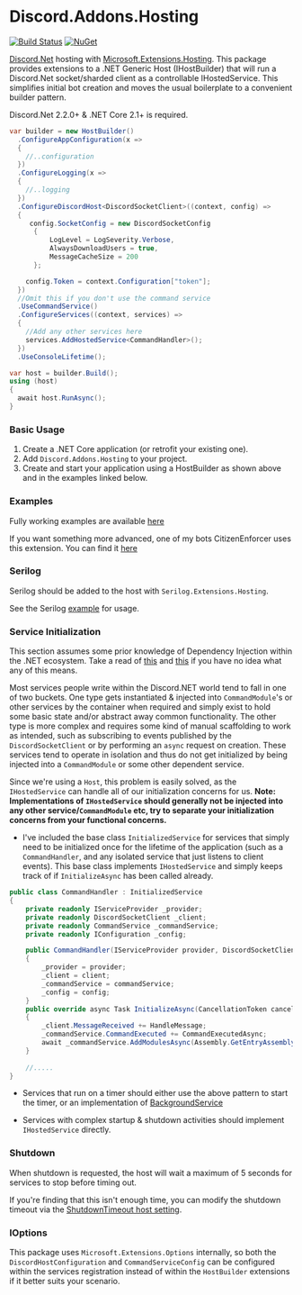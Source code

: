 # Discord.Addons.Hosting 
[![Build Status](https://dev.azure.com/GithubHawxy/Discord.Addons.Hosting/_apis/build/status/Hawxy.Discord.Addons.Hosting)](https://dev.azure.com/GithubHawxy/Discord.Addons.Hosting/_build/latest?definitionId=2)
[![NuGet](https://img.shields.io/nuget/v/Discord.Addons.Hosting.svg?style=flat-square)](https://www.nuget.org/packages/Discord.Addons.Hosting)

[Discord.Net](https://github.com/RogueException/Discord.Net) hosting with [Microsoft.Extensions.Hosting](https://docs.microsoft.com/en-us/aspnet/core/fundamentals/host/generic-host). 
This package provides extensions to a .NET Generic Host (IHostBuilder) that will run a Discord.Net socket/sharded client as a controllable IHostedService. This simplifies initial bot creation and moves the usual boilerplate to a convenient builder pattern.

Discord.Net 2.2.0+ & .NET Core 2.1+ is required.

```csharp
var builder = new HostBuilder()               
  .ConfigureAppConfiguration(x =>
  {
    //..configuration
  })
  .ConfigureLogging(x =>
  {
    //..logging
  })
  .ConfigureDiscordHost<DiscordSocketClient>((context, config) =>
  {
     config.SocketConfig = new DiscordSocketConfig
      {
          LogLevel = LogSeverity.Verbose,
          AlwaysDownloadUsers = true,
          MessageCacheSize = 200
      };

    config.Token = context.Configuration["token"];
  })
  //Omit this if you don't use the command service
  .UseCommandService()
  .ConfigureServices((context, services) =>
  {
    //Add any other services here
    services.AddHostedService<CommandHandler>();
  })
  .UseConsoleLifetime();

var host = builder.Build();
using (host)
{
  await host.RunAsync();
}
```

### Basic Usage

1. Create a .NET Core application (or retrofit your existing one).
2. Add ```Discord.Addons.Hosting``` to your project.   
3. Create and start your application using a HostBuilder as shown above and in the examples linked below.

### Examples

Fully working examples are available [here](https://github.com/Hawxy/Discord.Addons.Hosting/tree/master/Samples)

If you want something more advanced, one of my bots CitizenEnforcer uses this extension. You can find it [here](https://github.com/Hawxy/CitizenEnforcer)

### Serilog

Serilog should be added to the host with ```Serilog.Extensions.Hosting```. 

See the Serilog [example](https://github.com/Hawxy/Discord.Addons.Hosting/tree/master/Samples/SampleBotSerilog) for usage.

### Service Initialization

This section assumes some prior knowledge of Dependency Injection within the .NET ecosystem. Take a read of [this](https://docs.microsoft.com/en-us/aspnet/core/fundamentals/dependency-injection) and [this](https://discord.foxbot.me/stable/guides/commands/dependency-injection.html) if you have no idea what any of this means.

Most services people write within the Discord.NET world tend to fall in one of two buckets. One type gets instantiated & injected into `CommandModule`'s or other services by the container when required and simply exist to hold some basic state and/or abstract away common functionality. The other type is more complex and requires some kind of manual scaffolding to work as intended, such as subscribing to events published by the `DiscordSocketClient` or by performing an `async` request on creation. These services tend to operate in isolation and thus do not get initialized by being injected into a `CommandModule` or some other dependent service.

Since we're using a `Host`, this problem is easily solved, as the `IHostedService` can handle all of our initialization concerns for us. **Note: Implementations of `IHostedService` should generally not be injected into any other service/`CommandModule` etc, try to separate your initialization concerns from your functional concerns.**

- I've included the base class `InitializedService` for services that simply need to be initialized once for the lifetime of the application (such as a `CommandHandler`, and any isolated service that just listens to client events). This base class implements `IHostedService` and simply keeps track of if `InitializeAsync` has been called already. 

```csharp
public class CommandHandler : InitializedService
{
    private readonly IServiceProvider _provider;
    private readonly DiscordSocketClient _client;
    private readonly CommandService _commandService;
    private readonly IConfiguration _config;

    public CommandHandler(IServiceProvider provider, DiscordSocketClient client, CommandService commandService, IConfiguration config)
    {
        _provider = provider;
        _client = client;
        _commandService = commandService;
        _config = config;
    }
    public override async Task InitializeAsync(CancellationToken cancellationToken)
    {
        _client.MessageReceived += HandleMessage;
        _commandService.CommandExecuted += CommandExecutedAsync;
        await _commandService.AddModulesAsync(Assembly.GetEntryAssembly(), _provider);
    }
        
    //.....
}
 ````

- Services that run on a timer should either use the above pattern to start the timer, or an implementation of [BackgroundService](https://docs.microsoft.com/en-us/dotnet/architecture/microservices/multi-container-microservice-net-applications/background-tasks-with-ihostedservice)

- Services with complex startup & shutdown activities should implement `IHostedService` directly.

### Shutdown

When shutdown is requested, the host will wait a maximum of 5 seconds for services to stop before timing out.

If you're finding that this isn't enough time, you can modify the shutdown timeout via the [ShutdownTimeout host setting](https://docs.microsoft.com/en-us/aspnet/core/fundamentals/host/generic-host?view=aspnetcore-3.0#shutdowntimeout).

### IOptions

This package uses `Microsoft.Extensions.Options` internally, so both the `DiscordHostConfiguration` and `CommandServiceConfig` can be configured within the services registration instead of within the `HostBuilder` extensions if it better suits your scenario.
